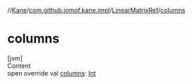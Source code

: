 //[Kane](../../index.md)/[com.github.jomof.kane.impl](../index.md)/[LinearMatrixRef](index.md)/[columns](columns.md)



# columns  
[jvm]  
Content  
open override val [columns](columns.md): [Int](https://kotlinlang.org/api/latest/jvm/stdlib/kotlin/-int/index.html)  




